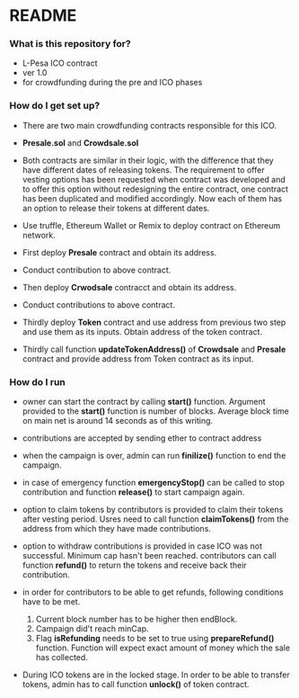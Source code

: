 # README #



### What is this repository for? 

* L-Pesa ICO contract
* ver 1.0
* for crowdfunding during the pre and ICO phases


### How do I get set up?  

* There are two main crowdfunding contracts responsible for this ICO.
* **Presale.sol** and **Crowdsale.sol**
* Both contracts are similar in their logic, with the difference that they have different dates of releasing tokens.
The requirement to offer vesting options has been requested when contract was developed and to offer this option without redesigning
the entire contract, one contract has been duplicated and modified accordingly. 
Now each of them has an option to release their tokens at different dates. 

* Use truffle, Ethereum Wallet or Remix to deploy contract on Ethereum network.
* First deploy **Presale** contract and obtain its address. 
* Conduct contribution to above contract.  
* Then deploy **Crwodsale** contracct and obtain its address. 
* Conduct contributions to above contract. 
* Thirdly deploy **Token** contract and use address from previous two step and use them as its inputs. Obtain address of the token contract.  
* Thirdly call function **updateTokenAddress()** of **Crowdsale** and **Presale** contract and provide address from Token contract as its input.


### How do I run

* owner can start the contract by calling **start()** function. Argument provided to the **start()** function is number of blocks. Average block time on main net is around 14 seconds as of this writing.  

* contributions are accepted by sending ether to contract address 

* when the campaign is over, admin can run **finilize()** function to end the campaign. 

* in case of emergency function **emergencyStop()** can be called to stop contribution and function **release()** to start campaign again.  

* option to claim tokens by contributors is provided to claim their tokens after vesting period.
 Usres need to call function **claimTokens()** from the address from which they have made contributions. 

* option to withdraw contributions is provided in case ICO was not successful. Minimum cap hasn't been reached.
 contributors can call function **refund()** to return the tokens and receive back their contribution. 

* in order for contributors to be able to get refunds, following conditions have to be met.  

    1. Current block number has to be higher then endBlock. 
    2. Campaign did't reach minCap.
    3. Flag **isRefunding** needs to be set to true using **prepareRefund()** function.  Function will expect exact amount of money which the sale has collected.

* During ICO tokens are in the locked stage. In order to be able to transfer tokens, admin has to call function **unlock()** of token contract. 
